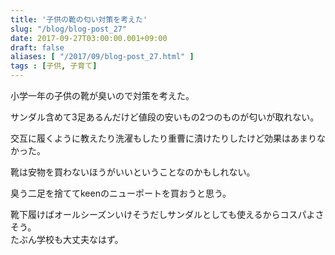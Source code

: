 ```yaml
---
title: '子供の靴の匂い対策を考えた'
slug: "/blog/blog-post_27"
date: 2017-09-27T03:00:00.001+09:00
draft: false
aliases: [ "/2017/09/blog-post_27.html" ]
tags : [子供, 子育て]
---
```


小学一年の子供の靴が臭いので対策を考えた。

サンダル含めて3足あるんだけど値段の安いもの2つのものが匂いが取れない。

交互に履くように教えたり洗濯もしたり重曹に漬けたりしたけど効果はあまりなかった。

靴は安物を買わないほうがいいということなのかもしれない。

臭う二足を捨ててkeenのニューポートを買おうと思う。

靴下履けばオールシーズンいけそうだしサンダルとしても使えるからコスパよさそう。  
たぶん学校も大丈夫なはず。